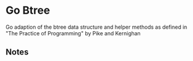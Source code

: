 # Go Btree

Go adaption of the btree data structure and helper methods as defined
in "The Practice of Programming" by Pike and Kernighan

## Notes
